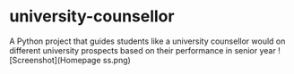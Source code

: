 # university-counsellor
A Python project that guides students like a university counsellor would on different university prospects based on their performance in senior year
![Screenshot](Homepage ss.png)
